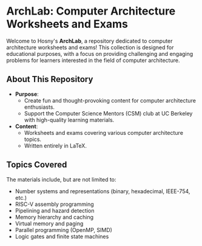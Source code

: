 # ArchLab: Computer Architecture Worksheets and Exams

Welcome to Hosny's **ArchLab**, a repository dedicated to computer architecture worksheets and exams! This collection is designed for educational purposes, with a focus on providing challenging and engaging problems for learners interested in the field of computer architecture.

## About This Repository

- **Purpose**: 
  - Create fun and thought-provoking content for computer architecture enthusiasts.
  - Support the Computer Science Mentors (CSM) club at UC Berkeley with high-quality learning materials.
- **Content**: 
  - Worksheets and exams covering various computer architecture topics.
  - Written entirely in LaTeX.

## Topics Covered
The materials include, but are not limited to:
- Number systems and representations (binary, hexadecimal, IEEE-754, etc.)
- RISC-V assembly programming
- Pipelining and hazard detection
- Memory hierarchy and caching
- Virtual memory and paging
- Parallel programming (OpenMP, SIMD)
- Logic gates and finite state machines


